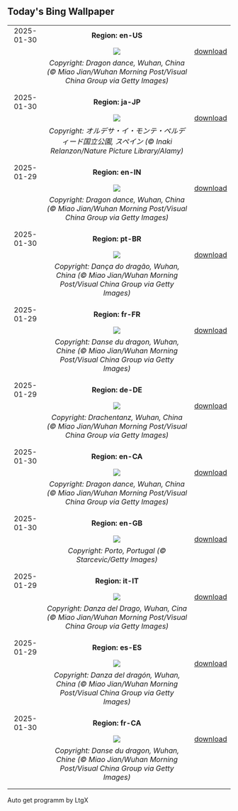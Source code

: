 ## Today's Bing Wallpaper
|      |      |      |
| :----: | :----: | :----: |
|2025-01-30|**Region: en-US**||
||![](https://www.bing.com/th?id=OHR.LunarDragon_EN-US9011723385_UHD.jpg&pid=hp&w=1152&h=648&rs=1&c=4)| [download](https://www.bing.com/th?id=OHR.LunarDragon_EN-US9011723385_UHD.jpg)|
||*Copyright: Dragon dance, Wuhan, China (© Miao Jian/Wuhan Morning Post/Visual China Group via Getty Images)*
||
|||
|2025-01-30|**Region: ja-JP**||
||![](https://www.bing.com/th?id=OHR.OrdesaSpain_JA-JP5528658967_UHD.jpg&pid=hp&w=1152&h=648&rs=1&c=4)| [download](https://www.bing.com/th?id=OHR.OrdesaSpain_JA-JP5528658967_UHD.jpg)|
||*Copyright: オルデサ・イ・モンテ・ペルディード国立公園, スペイン (© Inaki Relanzon/Nature Picture Library/Alamy)*
||
|||
|2025-01-29|**Region: en-IN**||
||![](https://www.bing.com/th?id=OHR.LunarDragon_EN-IN2177152421_UHD.jpg&pid=hp&w=1152&h=648&rs=1&c=4)| [download](https://www.bing.com/th?id=OHR.LunarDragon_EN-IN2177152421_UHD.jpg)|
||*Copyright: Dragon dance, Wuhan, China (© Miao Jian/Wuhan Morning Post/Visual China Group via Getty Images)*
||
|||
|2025-01-30|**Region: pt-BR**||
||![](https://www.bing.com/th?id=OHR.LunarDragon_PT-BR5484555441_UHD.jpg&pid=hp&w=1152&h=648&rs=1&c=4)| [download](https://www.bing.com/th?id=OHR.LunarDragon_PT-BR5484555441_UHD.jpg)|
||*Copyright: Dança do dragão, Wuhan, China (© Miao Jian/Wuhan Morning Post/Visual China Group via Getty Images)*
||
|||
|2025-01-29|**Region: fr-FR**||
||![](https://www.bing.com/th?id=OHR.LunarDragon_FR-FR2196981779_UHD.jpg&pid=hp&w=1152&h=648&rs=1&c=4)| [download](https://www.bing.com/th?id=OHR.LunarDragon_FR-FR2196981779_UHD.jpg)|
||*Copyright: Danse du dragon, Wuhan, Chine (© Miao Jian/Wuhan Morning Post/Visual China Group via Getty Images)*
||
|||
|2025-01-29|**Region: de-DE**||
||![](https://www.bing.com/th?id=OHR.LunarDragon_DE-DE8035550106_UHD.jpg&pid=hp&w=1152&h=648&rs=1&c=4)| [download](https://www.bing.com/th?id=OHR.LunarDragon_DE-DE8035550106_UHD.jpg)|
||*Copyright: Drachentanz, Wuhan, China (© Miao Jian/Wuhan Morning Post/Visual China Group via Getty Images)*
||
|||
|2025-01-30|**Region: en-CA**||
||![](https://www.bing.com/th?id=OHR.LunarDragon_EN-CA1697133736_UHD.jpg&pid=hp&w=1152&h=648&rs=1&c=4)| [download](https://www.bing.com/th?id=OHR.LunarDragon_EN-CA1697133736_UHD.jpg)|
||*Copyright: Dragon dance, Wuhan, China (© Miao Jian/Wuhan Morning Post/Visual China Group via Getty Images)*
||
|||
|2025-01-30|**Region: en-GB**||
||![](https://www.bing.com/th?id=OHR.PortoSunset_EN-GB0347440030_UHD.jpg&pid=hp&w=1152&h=648&rs=1&c=4)| [download](https://www.bing.com/th?id=OHR.PortoSunset_EN-GB0347440030_UHD.jpg)|
||*Copyright: Porto, Portugal (© Starcevic/Getty Images)*
||
|||
|2025-01-29|**Region: it-IT**||
||![](https://www.bing.com/th?id=OHR.LunarDragon_IT-IT2211011304_UHD.jpg&pid=hp&w=1152&h=648&rs=1&c=4)| [download](https://www.bing.com/th?id=OHR.LunarDragon_IT-IT2211011304_UHD.jpg)|
||*Copyright: Danza del Drago, Wuhan, Cina (© Miao Jian/Wuhan Morning Post/Visual China Group via Getty Images)*
||
|||
|2025-01-29|**Region: es-ES**||
||![](https://www.bing.com/th?id=OHR.LunarDragon_ES-ES3892690560_UHD.jpg&pid=hp&w=1152&h=648&rs=1&c=4)| [download](https://www.bing.com/th?id=OHR.LunarDragon_ES-ES3892690560_UHD.jpg)|
||*Copyright: Danza del dragón, Wuhan, China (© Miao Jian/Wuhan Morning Post/Visual China Group via Getty Images)*
||
|||
|2025-01-30|**Region: fr-CA**||
||![](https://www.bing.com/th?id=OHR.LunarDragon_FR-CA9234329279_UHD.jpg&pid=hp&w=1152&h=648&rs=1&c=4)| [download](https://www.bing.com/th?id=OHR.LunarDragon_FR-CA9234329279_UHD.jpg)|
||*Copyright: Danse du dragon, Wuhan, Chine (© Miao Jian/Wuhan Morning Post/Visual China Group via Getty Images)*
||
|||

Auto get programm by LtgX
